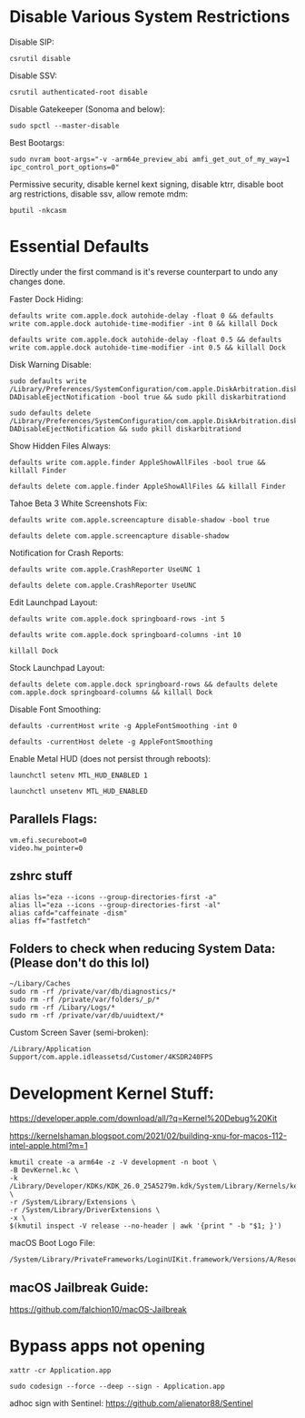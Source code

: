 # Disable Various System Restrictions

Disable SIP: 

```
csrutil disable
```

Disable SSV: 

```
csrutil authenticated-root disable
```

Disable Gatekeeper (Sonoma and below):

```
sudo spctl --master-disable
```

Best Bootargs: 

```
sudo nvram boot-args="-v -arm64e_preview_abi amfi_get_out_of_my_way=1 ipc_control_port_options=0"
```

Permissive security, disable kernel kext signing, disable ktrr, disable boot arg restrictions, disable ssv, allow remote mdm:

```
bputil -nkcasm
```

# Essential Defaults

Directly under the first command is it's reverse counterpart to undo any changes done.

Faster Dock Hiding:

```
defaults write com.apple.dock autohide-delay -float 0 && defaults write com.apple.dock autohide-time-modifier -int 0 && killall Dock
```

```
defaults write com.apple.dock autohide-delay -float 0.5 && defaults write com.apple.dock autohide-time-modifier -int 0.5 && killall Dock
```

Disk Warning Disable:

```
sudo defaults write /Library/Preferences/SystemConfiguration/com.apple.DiskArbitration.diskarbitrationd.plist DADisableEjectNotification -bool true && sudo pkill diskarbitrationd
```

```
sudo defaults delete /Library/Preferences/SystemConfiguration/com.apple.DiskArbitration.diskarbitrationd.plist DADisableEjectNotification && sudo pkill diskarbitrationd
```

Show Hidden Files Always:

```
defaults write com.apple.finder AppleShowAllFiles -bool true && killall Finder
```

```
defaults delete com.apple.finder AppleShowAllFiles && killall Finder
```

Tahoe Beta 3 White Screenshots Fix:

```
defaults write com.apple.screencapture disable-shadow -bool true
```

```
defaults delete com.apple.screencapture disable-shadow
```

Notification for Crash Reports:

```
defaults write com.apple.CrashReporter UseUNC 1
```

```
defaults delete com.apple.CrashReporter UseUNC
```

Edit Launchpad Layout:

```
defaults write com.apple.dock springboard-rows -int 5
```
```
defaults write com.apple.dock springboard-columns -int 10
```
```
killall Dock
```

Stock Launchpad Layout:

```
defaults delete com.apple.dock springboard-rows && defaults delete com.apple.dock springboard-columns && killall Dock
```

Disable Font Smoothing: 

```
defaults -currentHost write -g AppleFontSmoothing -int 0
```

```
defaults -currentHost delete -g AppleFontSmoothing
```

Enable Metal HUD (does not persist through reboots): 

```
launchctl setenv MTL_HUD_ENABLED 1
```

```
launchctl unsetenv MTL_HUD_ENABLED
```

## Parallels Flags:

```
vm.efi.secureboot=0
video.hw_pointer=0
```

## zshrc stuff

```
alias ls="eza --icons --group-directories-first -a"
alias ll="eza --icons --group-directories-first -al"
alias cafd="caffeinate -dism"
alias ff="fastfetch"
```

## Folders to check when reducing System Data: (Please don't do this lol)

```
~/Libary/Caches
sudo rm -rf /private/var/db/diagnostics/*
sudo rm -rf /private/var/folders/_p/*
sudo rm -rf /Libary/Logs/*
sudo rm -rf /private/var/db/uuidtext/*
```

Custom Screen Saver (semi-broken): 

```
/Library/Application Support/com.apple.idleassetsd/Customer/4KSDR240FPS
```

# Development Kernel Stuff:

https://developer.apple.com/download/all/?q=Kernel%20Debug%20Kit

https://kernelshaman.blogspot.com/2021/02/building-xnu-for-macos-112-intel-apple.html?m=1

```
kmutil create -a arm64e -z -V development -n boot \
-B DevKernel.kc \
-k /Library/Developer/KDKs/KDK_26.0_25A5279m.kdk/System/Library/Kernels/kernel.development.t6041 \
-r /System/Library/Extensions \
-r /System/Library/DriverExtensions \
-x \
$(kmutil inspect -V release --no-header | awk '{print " -b "$1; }')
```

macOS Boot Logo File:

```
/System/Library/PrivateFrameworks/LoginUIKit.framework/Versions/A/Resources/Assets.car
```

## macOS Jailbreak Guide:

https://github.com/falchion10/macOS-Jailbreak

# Bypass apps not opening

```
xattr -cr Application.app
```

```
sudo codesign --force --deep --sign - Application.app
```

adhoc sign with Sentinel: https://github.com/alienator88/Sentinel
